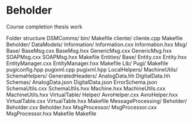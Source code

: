 # Beholder
Course completion thesis work

Folder structure
DSMComms/
    bin/
        Makefile
    cliente/
        cliente.cpp
        Makefile
Beholder/
    DataModels/
        Information/
            Information.cxx
            Information.hxx
        Msg/
            Base/
                BaseMsg.cxx
                BaseMsg.hxx
            GenericMsg.cxx
            GenericMsg.hxx
            SOAPMsg.cxx
            SOAPMsg.hxx
        Makefile
    Entities/
        Base/
            Entity.cxx
            Entity.hxx
        EntityManager.cxx
        EntityManager.hxx
        Makefile
    Lib/
        Pugi/
            Makefile
            pugiconfig.hpp
            pugixml.cpp
            pugixml.hpp
    LocalHelpers/
        MachineUtils/
            SchemaHelpers/
                GeneratedHeaders/
                    AnalogData.hh
                    DigitalData.hh
                Schemas/
                    AnalogData.json
                    DigitalData.json
                    ErrorSchema.json
                SchemaUtils.cxx
                SchemaUtils.hxx
            Machine.hxx
            MachineUtils.cxx
            MachineUtils.hxx
        VirtualTable/
            Helper/
                AvroHelper.cxx
                AvroHelper.hxx
            VirtualTable.cxx
            VirtualTable.hxx
        Makefile
    MessageProcessing/
        Beholder/
            Beholder.cxx
            Beholder.hxx
        MsgProcessor/
            MsgProcessor.cxx
            MsgProcessor.hxx
        Makefile
    Makefile